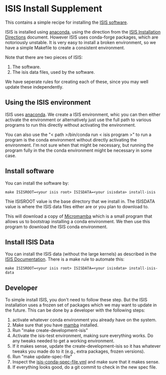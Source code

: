 ISIS Install Supplement
=======================
This contains a simple recipe for installing the [ISIS software](https://isis.astrogeology.usgs.gov/7.0.0/index.html).

ISIS is installed using [anaconda](https://www.anaconda.com/), using
the direction from
the
[ISIS Installation Directions](https://github.com/USGS-Astrogeology/ISIS3#installation) document.
However ISIS uses conda-forge packages, which are notoriously
unstable. It is very easy to install a broken environment, so we have
a simple Makefile to create a consistent environment.

Note that there are two pieces of ISIS:

1. The software.
2. The isis data files, used by the software.

We have seperate rules for creating each of these, since you may well
update these independently.

Using the ISIS environment
--------------------------
ISIS uses [anaconda](https://www.anaconda.com/). We create a ISIS
environment, whic you can then either activate the environment or
alternatively just use the full path to various programs to run this
directly without activating the environment.

You can also use the "< path >/bin/conda run < isis program >" to run
a program is the conda environment without directly activating the
environment. I'm not sure when that might be necessary, but running
the program fully in the the conda environment might be necessary in
some case.

Install software
----------------
You can install the software by:

    make ISISROOT=<your isis root> ISISDATA=<your isisdata> install-isis
	
Thie ISISROOT value is the base directory that we install in. The ISISDATA
value is where the ISIS data files either are or you plan to download to.

This will download a copy of [Micromamba](https://mamba.readthedocs.io/en/latest/user_guide/micromamba.html) 
which is a small program that allows us to bootstrap installing a conda 
environment. We then use this program to download the ISIS conda environment.

Install ISIS Data
-----------------
You can install the ISIS data (without the large kernels) as described
in the [ISIS Documentation](https://github.com/USGS-Astrogeology/ISIS3#the-isis-data-area). There is a make rule to automate this:

    make ISISROOT=<your isis root> ISISDATA=<your isisdata> install-isis-data

Developer
---------
To simple install ISIS, you don't need to follow these step. But the ISIS
installation uses a frozen set of packages which we may want to update in the
future. This can be done by a developer with the following steps:

1. activate whatever conda environment you already have on the system.
2. Make sure that you have [mamba](https://github.com/mamba-org/mamba)
   installed.
3. Run "make create-development-isis"
4. Activate the isis-test environment, making sure everything works. Do any
   tweaks needed to get a working environment.
5. If it makes sense, update the create-development-isis so it has whatever
   tweaks you made do to it (e.g., extra packages, frozen versions).
6. Run "make update-spec-file"
7. Inspect the [isis-conda-spec-file.yml](./isis-conda-spec-file.yml) and make 
   sure that it makes sense.
8. If everything looks good, do a git commit to check in the new spec file.


